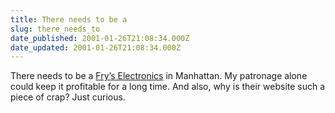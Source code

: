 ```yaml
---
title: There needs to be a
slug: there_needs_to
date_published: 2001-01-26T21:08:34.000Z
date_updated: 2001-01-26T21:08:34.000Z
---
```


There needs to be a [Fry’s Electronics](http://www.frys.com) in Manhattan. My patronage alone could keep it profitable for a long time. And also, why is their website such a piece of crap? Just curious.
